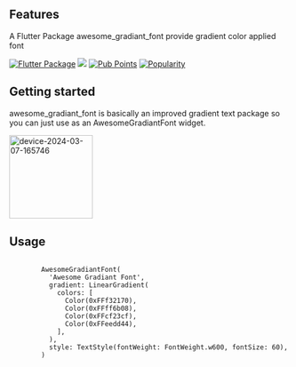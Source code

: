 ## Features

A Flutter Package awesome_gradiant_font provide gradient color applied font

[![Flutter Package](https://img.shields.io/pub/v/awesome_gradiant_font.svg)](https://pub.dev/packages/awesome_gradiant_font)
![](https://github.com/hnvn/awesome_gradiant_font/workflows/unit%20test/badge.svg)
[![Pub Points](https://img.shields.io/pub/points/awesome_gradiant_font)](https://pub.dev/packages/awesome_gradiant_font/score)
[![Popularity](https://img.shields.io/pub/popularity/awesome_gradiant_font)](https://pub.dev/packages/awesome_gradiant_font/score)

## Getting started

awesome_gradiant_font is basically an improved gradient text package so you can just use as an AwesomeGradiantFont widget.



<img src="https://github.com/WhiteOrange/awesome_gradiant_font/assets/162456479/8390b5d0-d217-4c64-8bb9-945d8ef77f9d" alt="device-2024-03-07-165746" height="150">

## Usage

```flutter

        AwesomeGradiantFont(
          'Awesome Gradiant Font',
          gradient: LinearGradient(
            colors: [
              Color(0xFFf32170),
              Color(0xFFff6b08),
              Color(0xFFcf23cf),
              Color(0xFFeedd44),
            ],
          ),
          style: TextStyle(fontWeight: FontWeight.w600, fontSize: 60),
        )
        
```